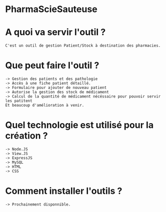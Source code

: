 # PharmaScieSauteuse

# A quoi va servir l'outil ? 
	C'est un outil de gestion Patient/Stock à destination des pharmacies.

# Que peut faire l'outil ? 
	-> Gestion des patients et des pathologie
	-> Accès à une fiche patient détaillé.
	-> Formulaire pour ajouter de nouveau patient
	-> Autorise la gestion des stock de médicament
	-> Calcul de la quantité de médicament nécéssaire pour pouvoir servir les patitent
	Et beaucoup d'amélioration à venir. 

# Quel technologie est utilisé pour la création ? 
	-> Node.JS
	-> View.JS
	-> ExpressJS
	-> MySQL
	-> HTML 
	-> CSS
	
# Comment installer l'outils ? 
	-> Prochainement disponnible.
